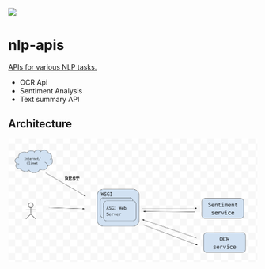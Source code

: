 ![](https://github.com/addadda023/nlp-apis/workflows/Python%20application/badge.svg)

# nlp-apis
[APIs for various NLP tasks.](http://www.basicnlptools.com/)
* OCR Api
* Sentiment Analysis
* Text summary API

## Architecture
![System Architecture](/static/images/system_design.png)

